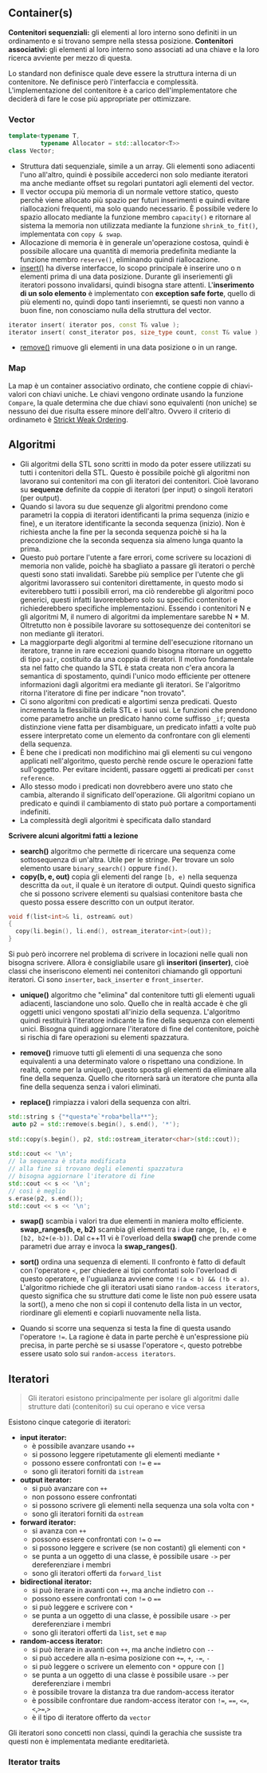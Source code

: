## Container(s) ##
**Contenitori sequenziali:** gli elementi al loro interno sono definiti in un ordinamento e si trovano sempre nella stessa posizione.
**Contenitori associativi:** gli elementi al loro interno sono associati ad una chiave e la loro ricerca avviente per mezzo di questa.

Lo standard non definisce quale deve essere la struttura interna di un contenitore. Ne definisce però l'interfaccia e complessità. L'implementazione del contenitore è a carico dell'implementatore che deciderà di fare le cose più appropriate per ottimizzare.

### Vector ###
``` c++
template<typename T, 
         typename Allocator = std::allocator<T>>
class Vector;
```
* Struttura dati sequenziale, simile a un array. Gli elementi sono adiacenti l'uno all'altro, quindi è possibile accederci non solo mediante iteratori ma anche mediante offset su regolari puntatori agli elementi del vector. 
* Il vector occupa più memoria di un normale vettore statico, questo perchè viene allocato più spazio per futuri inserimenti e quindi evitare riallocazioni frequenti, ma solo quando necessario. È possibile vedere lo spazio allocato mediante la funzione membro `capacity()` e ritornare al sistema la memoria non utilizzata mediante la funzione `shrink_to_fit()`, implementata con `copy & swap`.
* Allocazione di memoria è in generale un'operazione costosa, quindi è possibile allocare una quantità di memoria predefinita mediante la funzione membro `reserve()`, eliminando quindi riallocazione.
* [insert()](http://en.cppreference.com/w/cpp/container/vector/insert) ha diverse interfacce, lo scopo principale è inserire uno o n elementi prima di una data posizione. Durante gli inseriementi gli iteratori possono invalidarsi, quindi bisogna stare attenti. L'**inserimento di un solo elemento** è implementato con **exception safe forte**, quello di più elementi no, quindi dopo tanti inseriemnti, se questi non vanno a buon fine, non conosciamo nulla della struttura del vector.

``` c++
iterator insert( iterator pos, const T& value );
iterator insert( const_iterator pos, size_type count, const T& value );
```
* [remove()](http://en.cppreference.com/w/cpp/container/vector/erase) rimuove gli elementi in una data posizione o in un range. 

### Map ###
La map è un container associativo ordinato, che contiene coppie di chiavi-valori con chiavi uniche.
Le chiavi vengono ordinate usando la funzione `Compare`, la quale determina che due chiavi sono equivalenti (non uniche) se nessuno dei due risulta essere minore dell'altro. Ovvero il criterio di ordinameto è [Strickt Weak Ordering](https://en.wikipedia.org/wiki/Weak_ordering).

## Algoritmi ##

* Gli algoritmi della STL sono scritti in modo da poter essere utilizzati su tutti i contenitori della STL. Questo è possibile poichè gli algoritmi non lavorano sui contenitori ma con gli iteratori dei contenitori. Cioè lavorano su **sequenze** definite da coppie di iteratori (per input) o singoli iteratori (per output).
* Quando si lavora su due sequenze gli algoritmi prendono come parametri la coppia di iteratori identificanti la prima sequenza (inizio e fine), e un iteratore identificante la seconda sequenza (inizio). Non è richiesta anche la fine per la seconda sequenza poichè si ha la precondizione che la seconda sequenza sia almeno lunga quanto la prima.
* Questo può portare l'utente a fare errori, come scrivere su locazioni di memoria non valide, poichè ha sbagliato a passare gli iteratori o perchè questi sono stati invalidati. Sarebbe più semplice per l'utente che gli algoritmi lavorassero sui contenitori direttamente, in questo modo si eviterebbero tutti i possibili errori, ma ciò renderebbe gli algoritmi poco generici, questi infatti lavorerebbero solo su specifici contenitori e richiederebbero specifiche implementazioni. Essendo i contenitori N e gli algoritmi M, il numero di algoritmi da implementare sarebbe N * M. Oltretutto  non è possibile lavorare su sottosequenze dei contenitori se non mediante gli iteratori.
* La maggiorparte degli algoritmi al termine dell'esecuzione ritornano un iteratore, tranne in rare eccezioni quando bisogna ritornare un oggetto di tipo `pair`, costituito da una coppia di iteratori. Il motivo fondamentale sta nel fatto che quando la STL è stata creata non c'era ancora la semantica di spostamento, quindi l'unico modo efficiente per ottenere informazioni dagli algoritmi era mediante gli iteratori. Se l'algoritmo ritorna l'iteratore di fine per indicare "non trovato".
* Ci sono algoritmi con predicati e algortimi senza predicati. Questo incrementa la flessibilità della STL e i suoi usi. Le funzioni che prendono come parametro anche un predicato hanno come suffisso `_if`; questa distinzione viene fatta per disambiguare, un predicato infatti a volte può essere interpretato come un elemento da confrontare con gli elementi della sequenza. 
* È bene che i predicati non modifichino mai gli elementi su cui vengono applicati nell'algoritmo, questo perchè rende oscure le operazioni fatte sull'oggetto. Per evitare incidenti, passare oggetti ai predicati per `const reference`.
* Allo stesso modo i predicati non dovrebbero avere uno stato che cambia, alterando il significato dell'operazione. Gli algoritmi copiano un predicato e quindi il cambiamento di stato può portare a comportamenti indefiniti. 
* La complessità degli algoritmi è specificata dallo standard

**Scrivere alcuni algoritmi fatti a lezione**
* **search()** algoritmo che permette di ricercare una sequenza come sottosequenza di un'altra. Utile per le stringe. Per trovare un solo elemento usare `binary_search()` oppure `find()`.
* **copy(b, e, out)** copia gli elementi del range `[b, e)` nella sequenza descritta da `out`, il quale è un iteratore di output. Quindi questo significa che si possono scrivere elementi su qualsiasi contenitore basta che questo possa essere descritto con un output iterator.

``` c++
void f(list<int>& li, ostream& out)
{
  copy(li.begin(), li.end(), ostream_iterator<int>(out));
}
```

Si può però incorrere nel problema di scrivere in locazioni nelle quali non bisogna scrivere. Allora è consigliabile usare gli **inseritori (inserter)**, cioè classi che inseriscono elementi nei contenitori chiamando gli opportuni iteratori. Ci sono `inserter`, `back_inserter` e `front_inserter`.

* **unique()** algoritmo che "elimina" dal contenitore tutti gli elementi uguali adiacenti, lasciandone uno solo. Quello che in realtà accade è che gli oggetti unici vengono spostati all'inizio della sequenza. L'algoritmo quindi restituirà l'iteratore indicante la fine della sequenza con elementi unici. Bisogna quindi aggiornare l'iteratore di fine del contenitore, poichè si rischia di fare operazioni su elementi spazzatura.

* **remove()** rimuove tutti gli elementi di una sequenza che sono equivalenti a una determinato valore o rispettano una condizione. In realtà, come per la unique(), questo sposta gli elementi da eliminare alla fine della sequenza. Quello che ritornerà sarà un iteratore che punta alla fine della sequenza senza i valori eliminati.
* **replace()** rimpiazza i valori della sequenza con altri.

``` c++
std::string s {"*questa*e`*roba*bella**"};
 auto p2 = std::remove(s.begin(), s.end(), '*');
    
std::copy(s.begin(), p2, std::ostream_iterator<char>(std::cout));
    
std::cout << '\n';
// la sequenza è stata modificata
// alla fine si trovano degli elementi spazzatura
// bisogna aggiornare l'iteratore di fine
std::cout << s << '\n';
// così è meglio
s.erase(p2, s.end());
std::cout << s << '\n';
```

* **swap()** scambia i valori tra due elementi in maniera molto efficiente. **swap_ranges(b, e, b2)** scambia gli elementi tra i due range, `[b, e)` e `[b2, b2+(e-b))`. Dal c++11 vi è l'overload della **swap()** che prende come parametri due array e invoca la **swap_ranges()**.

* **sort()** ordina una sequenza di elementi. Il confronto è fatto di default con l'operatore `<`, per chiedere ai tipi confrontati solo l'overload di questo operatore, e l'ugualianza avviene come `!(a < b) && (!b < a)`. L'algoritmo richiede che gli iteratori usati siano `random-access iterators`, questo significa che su strutture dati come le liste non può essere usata la sort(), a meno che non si copi il contenuto della lista in un vector, riordinare gli elementi e copiarli nuovamente nella lista. 

* Quando si scorre una sequenza si testa la fine di questa usando l'operatore `!=`. La ragione è data in parte perchè è un'espressione più precisa, in parte perchè se si usasse l'operatore `<`, questo potrebbe essere usato solo sui `random-access iterators`.

## Iteratori ##
> Gli iteratori esistono principalmente per isolare gli algoritmi dalle strutture dati (contenitori) su cui operano e vice versa

Esistono cinque categorie di iteratori:

* **input iterator:**
  * è possibile avanzare usando `++`
  * si possono leggere ripetutamente gli elementi mediante `*`
  * possono essere confrontati con `!=` e `==`
  * sono gli iteratori forniti da `istream`
* **output iterator:**
  * si può avanzare con `++`
  * non possono essere confrontati
  * si possono scrivere gli elementi nella sequenza una sola volta con `*`
  * sono gli iteratori forniti da `ostream`
* **forward iterator:**
  * si avanza con `++`
  * possono essere confrontati con `!=` o `==`
  * si possono leggere e scrivere (se non costanti) gli elementi con `*`
  * se punta a un oggetto di una classe, è possibile usare `->` per dereferenziare i membri
  * sono gli iteratori offerti da `forward_list`
* **bidirectional iterator:**
  * si può iterare in avanti con `++`, ma anche indietro con `--`
  * possono essere confrontati con `!=` o `==`
  * si può leggere e scrivere con `*`
  * se punta a un oggetto di una classe, è possibile usare `->` per dereferenziare i membri
  * sono gli iteratori offerti da `list`, `set` e `map`
* **random-access iterator:**
  * si può iterare in avanti con `++`, ma anche indietro con `--`
  * si può accedere alla n-esima posizione con `+=`, `+`, `-=`, `-`
  * si può leggere o scrivere un elemento con `*` oppure con `[]`
  * se punta a un oggetto di una classe è possibile usare `->` per dereferenziare i membri
  * è possibile trovare la distanza tra due random-access iterator
  * è possibile confrontare due random-access iterator con `!=`, `==`, `<=`,`<`,`>=`,`>`
  * è il tipo di iteratore offerto da `vector`

Gli iteratori sono concetti non classi, quindi la gerachia che sussiste tra questi non è implementata mediante ereditarietà.

### Iterator traits ###



